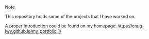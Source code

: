 > [!NOTE]
> This repository holds some of the projects that I have worked on.
> 
> A proper introduction could be found on my homepage:
> https://craig-lwy.github.io/my_portfolio_1/
